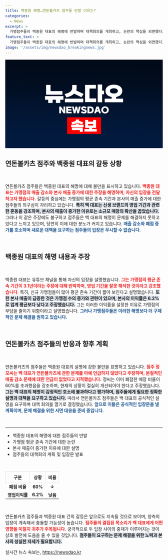 ```yaml
---
title: 백종원 해명…연돈볼카츠 점주들 반발 이유는?
categories:
  - News
excerpt: >
  가맹점주들이 백종원 대표의 해명에 반발하며 대책회의를 개최하고, 논란의 핵심을 외면했다고 주장하고 있다. 본사 매출 급증 속에 가맹점 매출이 감소하는 현실, 백 대표의 답변은 과연 진정성을 담고 있을까? 클릭하여 이 사태의 이면을 확인해보세요!
feature_text: >
  가맹점주들이 백종원 대표의 해명에 반발하며 대책회의를 개최하고, 논란의 핵심을 외면했다고 주장하고 있다. 본사 매출 급증 속에 가맹점 매출이 감소하는 현실, 백 대표의 답변은 과연 진정성을 담고 있을까? 클릭하여 이 사태의 이면을 확인해보세요!
image: '/assets/img/newsdao_breakingnews.jpg'
---
```


<p><img src="/assets/img/newsdao_breakingnews.jpg" alt="ranknews 속보" /></p>

<h2 data-ke-size="size26">연돈볼카츠 점주와 백종원 대표의 갈등 상황</h2>

<p data-ke-size="size16">&nbsp;</p>

<p>연돈볼카츠 점주들은 백종원 대표의 해명에 대해 불만을 표시하고 있습니다. <b><span style="color: #ee2323;">백종원 대표는 가맹점의 매출 감소와 본사 매출 증가에 대한 주장을 해명하며, 자신의 입장을 전달하고자 했습니다.</span></b> 갈등의 중심에는 가맹점의 평균 존속 기간과 본사의 매출 증가에 대한 점주들의 의구심이 자리하고 있습니다. <b><span style="background-color: #21538527;">특히 백 대표는 신생 브랜드의 영업 기간과 관련한 혼동을 강조하며, 본사의 매출이 증가한 이유로는 소규모 매장의 확산을 꼽았습니다.</span></b> 그러나 이 같은 주장에도 불구하고 점주들은 백 대표의 해명이 문제를 해결하지 못하고 있다고 느끼고 있으며, 당연히 이에 대한 분노가 커지고 있습니다. <b><span style="color: #1a5490;">매출 감소와 폐점 증가를 호소하며 새로운 대책을 요구하는 점주들의 입장은 무시할 수 없습니다.</span></b> </p>

<p data-ke-size="size16">&nbsp;</p>

<h2 data-ke-size="size26">백종원 대표의 해명 내용과 주장</h2>

<p data-ke-size="size16">&nbsp;</p>

<p>백종원 대표는 유튜브 채널을 통해 자신의 입장을 설명했습니다. <b><span style="color: #ee2323;">그는 가맹점의 평균 존속 기간이 3.1년이라는 주장에 대해 반박하며, 영업 기간을 잘못 해석한 것이라고 강조했습니다.</span></b> 특히, 신규 가맹점들이 많아 평균 존속 기간이 짧아 보인다고 설명했습니다. <b><span style="background-color: #21538527;">또한 본사 매출이 급증한 것은 가맹점 수의 증가와 관련이 있으며, 본사의 이익률은 6.2%로 업계 평균보다 낮다고 주장했습니다.</span></b> 그는 이러한 이익률을 설정한 이유로 가맹점의 부담을 줄이기 위함이라고 설명했습니다. <b><span style="color: #1a5490;">그러나 가맹점주들은 이러한 해명보다 더 구체적인 문제 해결을 원하고 있습니다.</span></b> </p>

<p data-ke-size="size16">&nbsp;</p>

<h2 data-ke-size="size26">연돈볼카츠 점주들의 반응과 향후 계획</h2>

<p data-ke-size="size16">&nbsp;</p>

<p>연돈볼카츠의 점주들은 백종원 대표의 설명에 강한 불만을 표명하고 있습니다. <b><span style="color: #ee2323;">점주 정모씨는 백 대표가 연돈볼카츠에 관한 문제를 아예 언급하지 않았다고 주장하며, 본질적인 매출 감소 문제에 대한 언급이 없었다고 지적했습니다.</span></b> 정씨는 이미 폐점한 매장 비율이 60%를 초과했음을 강조하며, 현재의 상황이 절실히 개선되어야 한다고 주장했습니다. <b><span style="background-color: #21538527;">그는 백 대표의 해명이 감정적인 호소에 불과하다고 평가하며, 점주들에게 필요한 정확한 설명과 대책을 요구하고 있습니다.</span></b> 따라서 연돈볼카츠 점주들은 백 대표의 공식적인 설명을 요구하며 대책 회의를 열기로 결정했습니다. <b><span style="color: #1a5490;">앞으로 이들은 공식적인 입장문을 낼 계획이며, 문제 해결을 위한 서면 대응을 준비 중입니다.</span></b></p>

<p data-ke-size="size16">&nbsp;</p>

<hr/>

<ul>
    <li>백종원 대표의 해명에 대한 점주들의 반발</li>
    <li>가맹점 평균 존속 기간에 대한 논란</li>
    <li>본사 매출이 증가한 이유에 대한 설명</li>
    <li>점주들의 대책회의 계획 및 입장문 발표</li>
</ul>

<p data-ke-size="size16">&nbsp;</p>

<table style="width: 100%; border-collapse: collapse;">
    <thead>
        <tr>
            <th style="border: 1px solid #ddd; text-align: center; padding: 8px;">구분</th>
            <th style="border: 1px solid #ddd; text-align: center; padding: 8px;">상황</th>
            <th style="border: 1px solid #ddd; text-align: center; padding: 8px;">비율</th>
        </tr>
    </thead>
    <tbody>
        <tr>
            <td style="text-align: center; height: 17px;"><b>폐점 비율</b></td>
            <td style="text-align: center; height: 17px;"><b>60%</b></td>
            <td style="text-align: center; height: 17px;"><b>↓</b></td>
        </tr>
        <tr>
            <td style="text-align: center; height: 17px;"><b>영업이익률</b></td>
            <td style="text-align: center; height: 17px;"><b>6.2%</b></td>
            <td style="text-align: center; height: 17px;"><b>낮음</b></td>
        </tr>
    </tbody>
</table>

<p data-ke-size="size16">&nbsp;</p>

<p>연돈볼카츠 점주들과 백종원 대표 간의 갈등은 앞으로도 지속될 것으로 보이며, 양측의 입장이 계속해서 충돌할 가능성이 높습니다. <b><span style="color: #ee2323;">점주들의 결집된 목소리가 백 대표에게 어떤 영향을 미칠지 귀추가 주목됩니다.</span></b> 궁극적으로 두 입장 사이의 중재가 이루어지는 것이 상호 발전에 도움을 줄 수 있을 것입니다. <b><span style="background-color: #21538527;">점주들이 요구하는 문제 해결을 위한 노력과 본사의 성실한 자세가 필요합니다.</span></b> </p>
실시간 뉴스 속보는, <a href="https://newsdao.kr" rel="dofollow">https://newsdao.kr</a>


